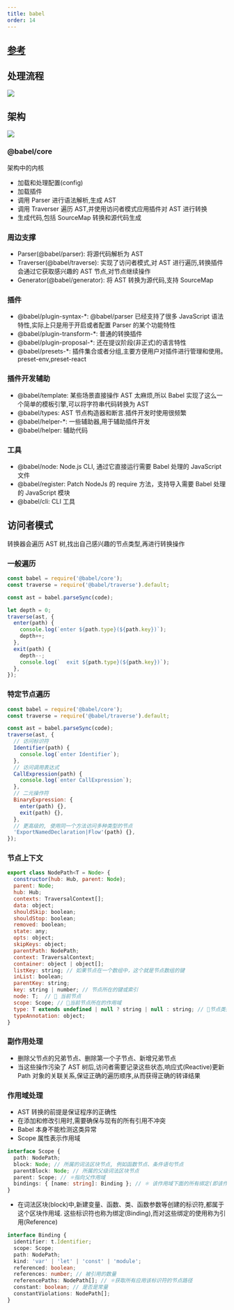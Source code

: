 ```yaml
---
title: babel
order: 14
---
```


## [参考](https://bobi.ink/2019/10/01/babel/)

## 处理流程

![](../assets/js/babelProcess.png)

## 架构

![](../assets/js/babelArch.png)

### @babel/core

架构中的内核

- 加载和处理配置(config)
- 加载插件
- 调用 Parser 进行语法解析,生成 AST
- 调用 Traverser 遍历 AST,并使用访问者模式应用插件对 AST 进行转换
- 生成代码,包括 SourceMap 转换和源代码生成

### 周边支撑

- Parser(@babel/parser): 将源代码解析为 AST
- Traverser(@babel/traverse): 实现了访问者模式,对 AST 进行遍历,转换插件会通过它获取感兴趣的 AST 节点,对节点继续操作
- Generator(@babel/generator): 将 AST 转换为源代码,支持 SourceMap

### 插件

- @babel/plugin-syntax-\*: @babel/parser 已经支持了很多 JavaScript 语法特性,实际上只是用于开启或者配置 Parser 的某个功能特性
- @babel/plugin-transform-\*: 普通的转换插件
- @babel/plugin-proposal-\*: 还在提议阶段(非正式)的语言特性
- @babel/presets-\*: 插件集合或者分组,主要方便用户对插件进行管理和使用。preset-env,preset-react

### 插件开发辅助

- @babel/template: 某些场景直接操作 AST 太麻烦,所以 Babel 实现了这么一个简单的模板引擎,可以将字符串代码转换为 AST
- @babel/types: AST 节点构造器和断言.插件开发时使用很频繁
- @babel/helper-\*: 一些辅助器,用于辅助插件开发
- @babel/helper: 辅助代码

### 工具

- @babel/node: Node.js CLI, 通过它直接运行需要 Babel 处理的 JavaScript 文件
- @babel/register: Patch NodeJs 的 require 方法，支持导入需要 Babel 处理的 JavaScript 模块
- @babel/cli: CLI 工具

## 访问者模式

转换器会遍历 AST 树,找出自己感兴趣的节点类型,再进行转换操作

### 一般遍历

```js
const babel = require('@babel/core');
const traverse = require('@babel/traverse').default;

const ast = babel.parseSync(code);

let depth = 0;
traverse(ast, {
  enter(path) {
    console.log(`enter ${path.type}(${path.key})`);
    depth++;
  },
  exit(path) {
    depth--;
    console.log(`  exit ${path.type}(${path.key})`);
  },
});
```

### 特定节点遍历

```js
const babel = require('@babel/core');
const traverse = require('@babel/traverse').default;

const ast = babel.parseSync(code);
traverse(ast, {
  // 访问标识符
  Identifier(path) {
    console.log(`enter Identifier`);
  },
  // 访问调用表达式
  CallExpression(path) {
    console.log(`enter CallExpression`);
  },
  // 二元操作符
  BinaryExpression: {
    enter(path) {},
    exit(path) {},
  },
  // 更高级的, 使用同一个方法访问多种类型的节点
  'ExportNamedDeclaration|Flow'(path) {},
});
```

### 节点上下文

```js
export class NodePath<T = Node> {
  constructor(hub: Hub, parent: Node);
  parent: Node;
  hub: Hub;
  contexts: TraversalContext[];
  data: object;
  shouldSkip: boolean;
  shouldStop: boolean;
  removed: boolean;
  state: any;
  opts: object;
  skipKeys: object;
  parentPath: NodePath;
  context: TraversalContext;
  container: object | object[];
  listKey: string; // 如果节点在一个数组中，这个就是节点数组的键
  inList: boolean;
  parentKey: string;
  key: string | number; // 节点所在的键或索引
  node: T;  // 🔴 当前节点
  scope: Scope; // 🔴当前节点所在的作用域
  type: T extends undefined | null ? string | null : string; // 🔴节点类型
  typeAnnotation: object;
}
```

### 副作用处理

- 删除父节点的兄弟节点、删除第一个子节点、新增兄弟节点
- 当这些操作污染了 AST 树后,访问者需要记录这些状态,响应式(Reactive)更新 Path 对象的关联关系,保证正确的遍历顺序,从而获得正确的转译结果

### 作用域处理

- AST 转换的前提是保证程序的正确性
- 在添加和修改引用时,需要确保与现有的所有引用不冲突
- Babel 本身不能检测这类异常
- Scope 属性表示作用域

```ts
interface Scope {
  path: NodePath;
  block: Node; // 所属的词法区块节点, 例如函数节点、条件语句节点
  parentBlock: Node; // 所属的父级词法区块节点
  parent: Scope; // ⚛️指向父作用域
  bindings: { [name: string]: Binding }; // ⚛️ 该作用域下面的所有绑定(即该作用域创建的标识符)
}
```

- 在词法区块(block)中,新建变量、函数、类、函数参数等创建的标识符,都属于这个区块作用域. 这些标识符也称为绑定(Binding),而对这些绑定的使用称为引用(Reference)

```ts
interface Binding {
  identifier: t.Identifier;
  scope: Scope;
  path: NodePath;
  kind: 'var' | 'let' | 'const' | 'module';
  referenced: boolean;
  references: number; // 被引用的数量
  referencePaths: NodePath[]; // ⚛️获取所有应用该标识符的节点路径
  constant: boolean; // 是否是常量
  constantViolations: NodePath[];
}
```
